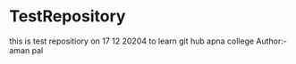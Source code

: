 # TestRepository
this is test repositiory on 17 12 20204 to learn git hub apna college 
Author:- aman pal
